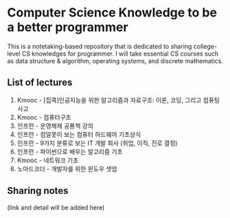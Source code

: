 # Computer Science Knowledge to be a better programmer
This is a notetaking-based repository that is dedicated to sharing college-level CS knowledges for programmer. I will take essential CS courses such as data structure & algorithm, operating systems, and discrete mathematics. 

## List of lectures
<ol>
  <li>Kmooc - [집콕]인공지능을 위한 알고리즘과 자료구조: 이론, 코딩, 그리고 컴퓨팅 사고</li>
  <li>Kmooc - 컴퓨터구조</li>
  <li>인프런 - 운영체제 공룡책 강의</li>
  <li>인프런 - 컴알못이 보는 컴퓨터 하드웨어 기초상식</li>
  <li>인프런 - 9가지 분류로 보는 IT 개발 회사 (취업, 이직, 진로 결정)</li>
  <li>인프런 - 파이썬으로 배우는 알고리즘 기초</li>
  <li>Kmooc - 네트워크 기초</li>
  <li>노마드코더 - 개발자를 위한 윈도우 셋업 </li>
</ol>

## Sharing notes
(link and detail will be added here)

